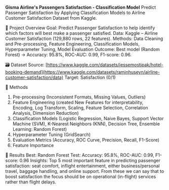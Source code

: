 **Gisma Airline's Passengers Satisfaction - Classification Model**
Predict Passenger Satisfaction by Applying Classification Models to Airline Customer Satisfaction Dataset from Kaggle.

📂 Project Overview
Goal: Predict Passenger Satisfaction to help identify which factors will best make a passenger satisfied.
Data: Kaggle – Airline Customer Satisfaction (129,880 rows, 22 features).
Methods: Data Cleaning and Pre-processing, Feature Engineering, Classification Models, Hyperparameter Tuning, Model Evaluation
Outcome: Best model (Random Forest) → Accuracy: 95.8%, ROC-AUC: 0.99, F1-score: 0.96.

🗃️ Dataset
Source: [https://www.kaggle.com/datasets/jessemostipak/hotel-booking-demand](https://www.kaggle.com/datasets/raminhuseyn/airline-customer-satisfaction/data)
Target: Satisfaction (0/1)

🧭 Methods
1. Pre-processing (Inconsistent Formats, Missing Values, Outliers)
2. Feature Engineering (created New Features for interpretability, Encoding, Log Transform, Scaling, Feature Selection, Correlation Analysis, Dimension Reduction) 
3. Classification Models (Logistic Regression, Naive Bayes, Support Vector Machine (SVM), K-Nearest Neighbors (KNN), Decision Tree, Ensemble Learning: Random Forest)
4. Hyperparameter Tuning (GridSearch)
5. Evaluation Metrics (Accuracy, ROC Curve, Precision, Recall, F1-Score)
6. Feature Importance

🥇 Results
Best: Random Forest
Test: Accuracy: 95.8%, ROC-AUC: 0.99, F1-score: 0.96
Insights: Top 5 most important feature in predicting passenger satisfaction: seat comfort, inflight entertainment, either business/personal travel, baggage handling, and online support. From these we can say that to boost satisfaction the focus should be on operational (in-flight) services rather than flight delays.
